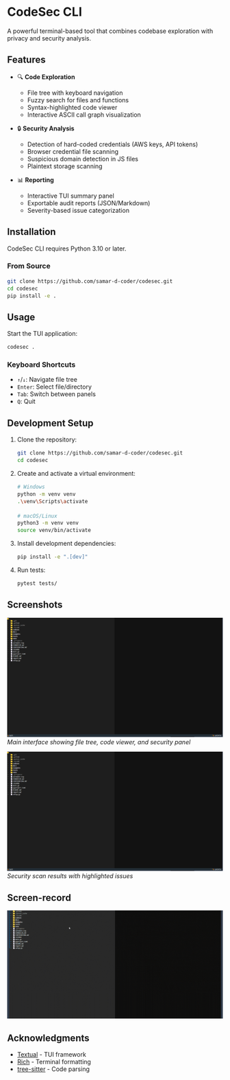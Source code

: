 # CodeSec CLI

A powerful terminal-based tool that combines codebase exploration with privacy and security analysis.

## Features

- 🔍 **Code Exploration**

  - File tree with keyboard navigation
  - Fuzzy search for files and functions
  - Syntax-highlighted code viewer
  - Interactive ASCII call graph visualization
- 🔒 **Security Analysis**

  - Detection of hard-coded credentials (AWS keys, API tokens)
  - Browser credential file scanning
  - Suspicious domain detection in JS files
  - Plaintext storage scanning
- 📊 **Reporting**

  - Interactive TUI summary panel
  - Exportable audit reports (JSON/Markdown)
  - Severity-based issue categorization

## Installation

CodeSec CLI requires Python 3.10 or later.


### From Source

```bash
git clone https://github.com/samar-d-coder/codesec.git
cd codesec
pip install -e .
```

## Usage

Start the TUI application:

```bash
codesec .
```

### Keyboard Shortcuts

- `↑`/`↓`: Navigate file tree
- `Enter`: Select file/directory
- `Tab`: Switch between panels
- `Q`: Quit

## Development Setup

1. Clone the repository:

   ```bash
   git clone https://github.com/samar-d-coder/codesec.git
   cd codesec
   ```
2. Create and activate a virtual environment:

   ```bash
   # Windows
   python -m venv venv
   .\venv\Scripts\activate

   # macOS/Linux
   python3 -m venv venv
   source venv/bin/activate
   ```
3. Install development dependencies:

   ```bash
   pip install -e ".[dev]"
   ```
4. Run tests:

   ```bash
   pytest tests/
   ```

## Screenshots

![Main Interface](https://github.com/samar-d-coder/codesec/blob/main/docs/screenshot/main.png)
*Main interface showing file tree, code viewer, and security panel*

![Security Scan](https://github.com/samar-d-coder/codesec/blob/main/docs/screenshot/main.png)
*Security scan results with highlighted issues*

## Screen-record

![Interface](https://github.com/samar-d-coder/codesec/blob/main/docs/screenshot/test.gif)

## Acknowledgments

- [Textual](https://github.com/Textualize/textual) - TUI framework
- [Rich](https://github.com/Textualize/rich) - Terminal formatting
- [tree-sitter](https://github.com/tree-sitter/py-tree-sitter) - Code parsing
